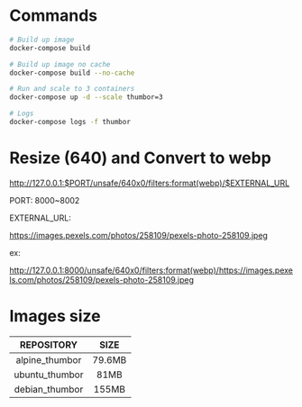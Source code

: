 # Commands
```bash
# Build up image
docker-compose build

# Build up image no cache
docker-compose build --no-cache

# Run and scale to 3 containers
docker-compose up -d --scale thumbor=3

# Logs
docker-compose logs -f thumbor
```

# Resize (640) and Convert to webp

http://127.0.0.1:$PORT/unsafe/640x0/filters:format(webp)/$EXTERNAL_URL

PORT: 8000~8002

EXTERNAL_URL: 

https://images.pexels.com/photos/258109/pexels-photo-258109.jpeg

ex:

http://127.0.0.1:8000/unsafe/640x0/filters:format(webp)/https://images.pexels.com/photos/258109/pexels-photo-258109.jpeg

# Images size
|REPOSITORY      |SIZE|
|:--------------:|:-----:|
|alpine_thumbor  |79.6MB|
|ubuntu_thumbor  |81MB|
|debian_thumbor  |155MB|
